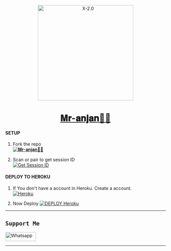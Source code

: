 

<p align="center">  
  <a href="https://wa.me/919883457657">
    <img alt="X-2.0" height="300" src="https://graph.org/file/a9ad23c1153a05cafe814.jpg">
    <h1 align="center">𝐌𝐫-𝐚𝐧𝐣𝐚𝐧👀🦋</h1>
  </a>
</p>
<p align="center">


#### SETUP

1. Fork the repo
    <br>
<a href="https://github.com/OfficialAnjanv2/MR-ANJAN/fork"><img title="𝐌𝐫-𝐚𝐧𝐣𝐚𝐧👀🦋" src="https://img.shields.io/badge/Fork_Repo-100000?style=for-the-badge&logo=scan&logoColor=white&labelColor=black&color=black'/"></a>

2. Scan or pair to get session ID
    <br>
<a href='https://sessiongenerato-59ff7770ae86.herokuapp.com' target="_blank"><img alt='Get Session ID' src='https://img.shields.io/badge/Get-Session_ID-100000?style=for-the-badge&logo=scan&logoColor=white&labelColor=black&color=blue'/></a>



#### DEPLOY TO HEROKU 

1. If You don't have a account in Heroku. Create a account.
    <br>
<a href='https://signup.heroku.com/' target="_blank"><img alt='Heroku' src='https://img.shields.io/badge/-Create-black?style=for-the-badge&logo=heroku&logoColor=white'/></a>

2. Now Deploy
    <a href='https://dashboard.heroku.com/new?template=https://github.com/Mranjan101/MAKINO-MD-V2' target="_blank"><img alt='DEPLOY Heroku' src='https://img.shields.io/badge/-Deploy-black?style=for-the-badge&logo=heroku&logoColor=white'/></a>

---

## ```Support Me```
<a href='https://wa.me/919883457657?text=𝗛𝗘𝗟𝗢 𝐌𝐫-𝐚𝐧𝐣𝐚𝐧👀🦋' target="_blank"><img alt='Whatsapp' src='https://img.shields.io/badge/CONTACT-h?color=black&style=for-the-badge&logo=whatsapp' width="96.35" height="28"/></a></p>

</h1>

---
